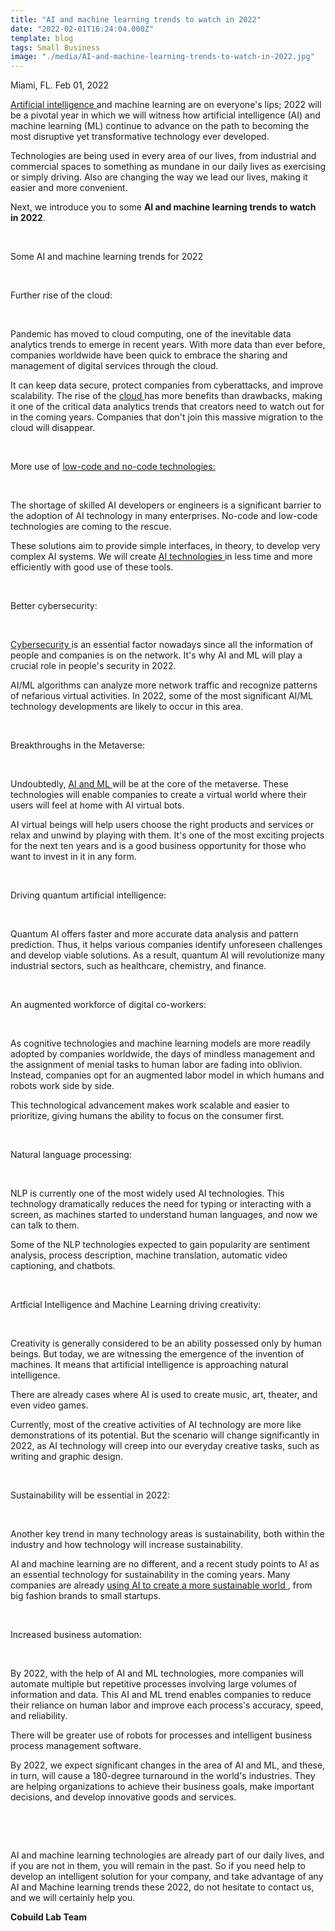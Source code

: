 ```yaml
---
title: "AI and machine learning trends to watch in 2022"
date: "2022-02-01T16:24:04.000Z"
template: blog
tags: Small Business
image: "./media/AI-and-machine-learning-trends-to-watch-in-2022.jpg"
---
```


Miami, FL. Feb 01, 2022

<a target="_blank" href="https://www.cobuildlab.com/blog/AI-powered-robots-for-warehousing/"> Artificial intelligence </a> and machine learning are on everyone's lips; 2022 will be a pivotal year in which we will witness how artificial intelligence (AI) and machine learning (ML) continue to advance on the path to becoming the most disruptive yet transformative technology ever developed. 

Technologies are being used in every area of our lives, from industrial and commercial spaces to something as mundane in our daily lives as exercising or simply driving. Also are changing the way we lead our lives, making it easier and more convenient.

Next, we introduce you to some **AI and machine learning trends to watch in 2022**. 

<br>

<title-2>Some AI and machine learning trends for 2022</title-2>

<br>

<title-3>Further rise of the cloud:</title-3>

<br>

Pandemic has moved to cloud computing, one of the inevitable data analytics trends to emerge in recent years. With more data than ever before, companies worldwide have been quick to embrace the sharing and management of digital services through the cloud. 

It can keep data secure, protect companies from cyberattacks, and improve scalability. The rise of the <a target="_blank" href="https://www.cobuildlab.com/blog/cloud-computing-for-the-logistics-industry/"> cloud </a> has more benefits than drawbacks, making it one of the critical data analytics trends that creators need to watch out for in the coming years. Companies that don't join this massive migration to the cloud will disappear.

<br>

<title-3>More use of <a target="_blank" href="https://www.cobuildlab.com/blog/low-code-and-no-code-development-vs-traditional-custom-development/"> low-code and no-code technologies: </a></title-3>

<br>

The shortage of skilled AI developers or engineers is a significant barrier to the adoption of AI technology in many enterprises. No-code and low-code technologies are coming to the rescue. 

These solutions aim to provide simple interfaces, in theory, to develop very complex AI systems. We will create <a target="_blank" href="https://www.cobuildlab.com/services/"> AI technologies </a> in less time and more efficiently with good use of these tools.

<br>

<title-3>Better cybersecurity:</title-3>

<br>

<a target="_blank" href="https://www.cobuildlab.com/blog/cybersecurity-&-artificial-intelligence-how-can-they-benefit-your-business/"> Cybersecurity </a> is an essential factor nowadays since all the information of people and companies is on the network. It's why AI and ML will play a crucial role in people's security in 2022. 

AI/ML algorithms can analyze more network traffic and recognize patterns of nefarious virtual activities. In 2022, some of the most significant AI/ML technology developments are likely to occur in this area.

<br>

<title-3>Breakthroughs in the Metaverse:</title-3>

<br>

Undoubtedly, <a target="_blank" href="https://www.cobuildlab.com/blog/robots-AI-and-machine-learning-for-your-SMB/"> AI and ML </a> will be at the core of the metaverse. These technologies will enable companies to create a virtual world where their users will feel at home with AI virtual bots. 

AI virtual beings will help users choose the right products and services or relax and unwind by playing with them. It's one of the most exciting projects for the next ten years and is a good business opportunity for those who want to invest in it in any form.

<br>

<title-3>Driving quantum artificial intelligence:</title-3>

<br>

Quantum AI offers faster and more accurate data analysis and pattern prediction. Thus, it helps various companies identify unforeseen challenges and develop viable solutions. As a result, quantum AI will revolutionize many industrial sectors, such as healthcare, chemistry, and finance.

<br>

<title-3>An augmented workforce of digital co-workers:</title-3>

<br>

As cognitive technologies and machine learning models are more readily adopted by companies worldwide, the days of mindless management and the assignment of menial tasks to human labor are fading into oblivion. Instead, companies opt for an augmented labor model in which humans and robots work side by side. 

This technological advancement makes work scalable and easier to prioritize, giving humans the ability to focus on the consumer first. 

<br>

<title-3>Natural language processing:</title-3>

<br>

NLP is currently one of the most widely used AI technologies. This technology dramatically reduces the need for typing or interacting with a screen, as machines started to understand human languages, and now we can talk to them. 

Some of the NLP technologies expected to gain popularity are sentiment analysis, process description, machine translation, automatic video captioning, and chatbots.

<br>

<title-3>Artficial Intelligence and Machine Learning driving creativity:</title-3>

<br>

Creativity is generally considered to be an ability possessed only by human beings. But today, we are witnessing the emergence of the invention of machines. It means that artificial intelligence is approaching natural intelligence. 

There are already cases where AI is used to create music, art, theater, and even video games. 

Currently, most of the creative activities of AI technology are more like demonstrations of its potential. But the scenario will change significantly in 2022, as AI technology will creep into our everyday creative tasks, such as writing and graphic design.

<br>

<title-3>Sustainability will be essential in 2022:</title-3>

<br>

Another key trend in many technology areas is sustainability, both within the industry and how technology will increase sustainability. 

AI and machine learning are no different, and a recent study points to AI as an essential technology for sustainability in the coming years. Many companies are already <a target="_blank" href="https://www.cobuildlab.com/blog/importance-of-sustainable-software-in-custom-project-development/"> using AI to create a more sustainable world </a>, from big fashion brands to small startups.

<br>

<title-3>Increased business automation:</title-3>

<br>

By 2022, with the help of AI and ML technologies, more companies will automate multiple but repetitive processes involving large volumes of information and data. This AI and ML trend enables companies to reduce their reliance on human labor and improve each process's accuracy, speed, and reliability. 

There will be greater use of robots for processes and intelligent business process management software.

By 2022, we expect significant changes in the area of AI and ML, and these, in turn, will cause a 180-degree turnaround in the world's industries. They are helping organizations to achieve their business goals, make important decisions, and develop innovative goods and services. 

<br>

<youtube-video id="IOXWmi7lnbA"></youtube-video>

<br>

AI and machine learning technologies are already part of our daily lives, and if you are not in them, you will remain in the past. So if you need help to develop an intelligent solution for your company, and take advantage of any AI and Machine learning trends these 2022, do not hesitate to contact us, and we will certainly help you.  

**Cobuild Lab Team**

